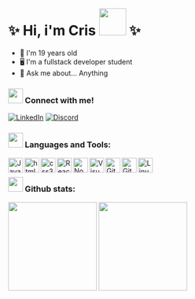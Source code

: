 # ✨ Hi, i'm Cris <img width="55px" src="https://github.githubassets.com/images/mona-whisper.gif"> ✨ 
- 🌱 I'm 19 years old
- 🖥️ I'm a fullstack developer student
- 💬 Ask me about... Anything

### <img width="30px" src="https://64.media.tumblr.com/tumblr_mauahoh5NA1rfjowdo1_250.gifv"/> Connect with me!
 
  [![LinkedIn](https://img.shields.io/badge/LinkedIn-0077B5?style=for-the-badge&logo=linkedin&logoColor=white)](linkedin)
  [![Discord](https://img.shields.io/badge/Discord-7289DA?style=for-the-badge&logo=discord&logoColor=white)]()

### <img width="30px" src="https://64.media.tumblr.com/48f60a0f26ac9c2d0abae4e05059780e/tumblr_mfyx66vIWj1rfjowdo1_250.gifv"/> Languages and Tools:
<div>
  <img align="left" alt="JavaScript" width="30px" src="https://cdn.jsdelivr.net/gh/devicons/devicon/icons/javascript/javascript-original.svg" />
  <img align="left" alt="html5" width="30px" src="https://cdn.jsdelivr.net/gh/devicons/devicon/icons/html5/html5-original-wordmark.svg" />
  <img align="left" alt="css3" width="30px" src="https://cdn.jsdelivr.net/gh/devicons/devicon/icons/css3/css3-original-wordmark.svg" />
  <img align="left" alt="React" width="30px" src="https://cdn.jsdelivr.net/gh/devicons/devicon/icons/react/react-original.svg" />
  <img align="left" alt="NodeJS" width="30px" src="https://cdn.jsdelivr.net/gh/devicons/devicon/icons/nodejs/nodejs-original.svg" />
  <img align="left" alt="Visual Studio Code" width="30px" src="https://cdn.jsdelivr.net/gh/devicons/devicon/icons/vscode/vscode-original.svg" />
  <img align="left" alt="Git" width="30px" src="https://cdn.jsdelivr.net/gh/devicons/devicon/icons/git/git-original.svg" />
  <img align="left" alt="Github" width="30px" src="https://cdn.jsdelivr.net/gh/devicons/devicon/icons/github/github-original.svg" />
  <img align="left" alt="Linux" width="30px" src="https://cdn.jsdelivr.net/gh/devicons/devicon/icons/linux/linux-original.svg" />
<div>
</br>

### <img width="30px" src="https://github.githubassets.com/images/mona-loading-default.gif"/> Github stats:
<img height="180em" src="https://github-readme-stats.vercel.app/api?username=crixstn&show_icons=true&include_all_commits=true&count_private=true&theme=transparent&&hide_border=true"/>
<img height="180em" src="https://github-readme-stats.vercel.app/api/top-langs/?username=crixstn&layout=compact&langs_count=7&theme=transparent&&hide_border=true"/>

[linkedin]: https://www.linkedin.com/in/crixstn/
